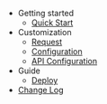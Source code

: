 - Getting started
  - [Quick Start](getting-started.md)
- Customization
  - [Request](request.md)
  - [Configuration](configuration.md)
  - [API Configuration](API-configuration.md)
- Guide
  - [Deploy](deploy.md)
- [Change Log](change-log.md)
